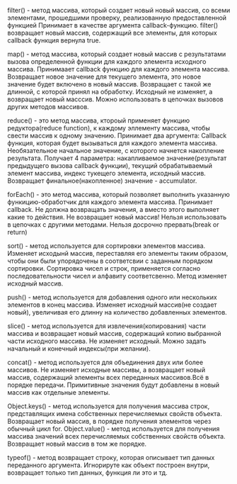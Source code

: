 filter() - метод массива, который создает новый новый массив, со всеми элементами, прошедшими проверку, реализованную предоставленной функцией
Принимает в качестве аргумента callback-функцию. filter() возвращает новый массив, содержащий все элементы, для которых callback функция вернула true.

map() - метод массива, который создает новый массив с результатами вызова определенной функции для каждого элемента исходного массива. Принимаает callback функцию для каждого элемента массива.
Возвращает новое значение для текущего элемента, это новое значение будет включено в новый массив. Возвращает с такой же длинной, с которой принял на обработку. Исходный не изменяет, а возвращает новый масссив.
Можно использовать в цепочках вызовов других методов массивов.

reduce() - это метод массива, ктороый применяет функцию редуктора(reduce function), к каждому эллементу массива, чтобы свести массив к одному значению. 
Принимает два аргумента:
Callback функция, которая будет вызываться для каждого элемента массива.
Необязательное начальное значение, с которого начнется накопление результата.
Получает 4 параметра: накапливаемое значение(результат предыдущего вызова callback функции), текущий обрабатываемый элемент массива, индекс тукещего элемента, исходный массив.
Возвращает финальное(накопленное) значение - accumulator.

forEach() - это метод массива, который позволяет выполнить указанную функицию-обработчик для каждого элемента массива. Принимает callback. Не должна возвращать значения, а вместо этого выполняет какие то действия. Не возвращает новый массив!
Нельзя использовать в цепочках с другими методами. Нельзя досрочно прервать(break or return)

sort() - метод используется для сортировки элементов массива. Изменяет исходынй массив, переставляя его элементы таким образом, чтобы они были упорядочены в соответсвии с заданным порядком сортировки. 
Сортировка чисел и строк, применяется согласно последовательности чисел и алфавиту соответсвенно. Метод изменяет исходный массив.

push() - метод используется для добавления одного или нескольких элементов в конец массива. Изменяет исходный массив(не создает новый), увеличивая его длинну на количество добавленных элементов.

slice() - метод используется для извлечения(копирования) части массива и возвращает новый массив, содержащий копию выбранной части исходного массива. Не изменяет исходный. Можно задать начальный и конечный индексы(при желании).

concat() - метод используется для объединения двух или более массивов. Не изменяет исходные массивы, а возвращает новый массив, содержащий элементы всех переданных массивов.Всё в порядке передачи. Примитивные значения будут добавлены в новый массив
как отдельные элементы. 

Object.keys() - метод используется для получения массива строк, представлящих имена собственных перечисляемых свойств объекта. Возвращает новый массив, в порядке получения элементов через обычный цикл for.
Object.value() - метод используется для получения массива значений всех перечисляемых собственных свойств объекта. Возвращает новый массив в том же порядке.

typeof() - метод возвращает строку, которая описывает тип данных переданного аргумента. Игнорируте как объект построен внутри, возвращает только тип данных, функция ли это и тд.
